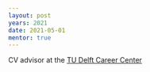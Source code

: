 ```yaml
---
layout: post
years: 2021
date: 2021-05-01
mentor: true
---
```


CV advisor at the [TU Delft Career Center](https://www.tudelft.nl/en/student/counselling/managing-your-career/)